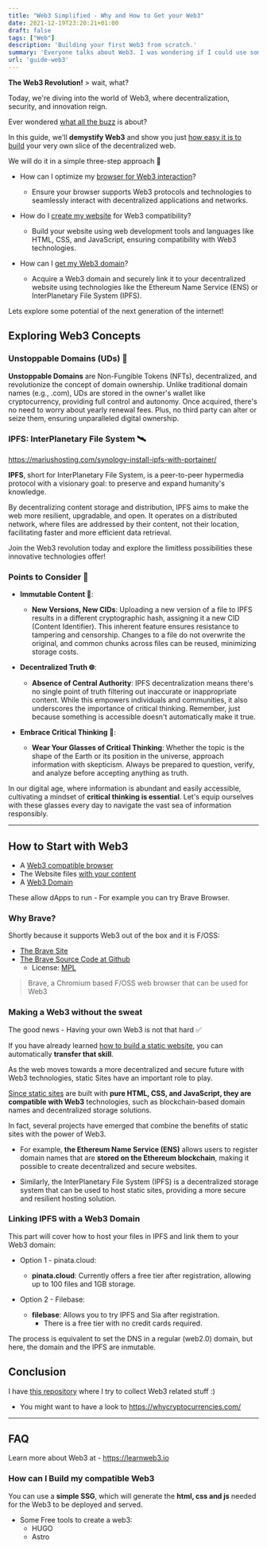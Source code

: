 ```yaml
---
title: "Web3 Simplified - Why and How to Get your Web3"
date: 2021-12-19T23:20:21+01:00
draft: false
tags: ["Web"]
description: 'Building your first Web3 from scratch.'
summary: 'Everyone talks about Web3. I was wondering if I could use some knowledge that I got while creating static sites with HUGO and its actually pretty simple.'    
url: 'guide-web3'
---
```


<!-- ## Why Web3? 
https://mirror.xyz/
-->

**The Web3 Revolution!** > wait, what?

Today, we're diving into the world of Web3, where decentralization, security, and innovation reign.

Ever wondered [what all the buzz](#exploring-web3-concepts-) is about? 

In this guide, we'll **demystify Web3** and show you just [how easy it is to build](#how-to-start-with-web3) your very own slice of the decentralized web.

We will do it in a simple three-step approach 📢

* How can I optimize my [browser for Web3 interaction](#why-brave)?
  - Ensure your browser supports Web3 protocols and technologies to seamlessly interact with decentralized applications and networks.

* How do I [create my website](#making-a-web3-without-the-sweat) for Web3 compatibility?
  - Build your website using web development tools and languages like HTML, CSS, and JavaScript, ensuring compatibility with Web3 technologies.

* How can I [get my Web3 domain](#linking-ipfs-with-a-web3-domain)?
  - Acquire a Web3 domain and securely link it to your decentralized website using technologies like the Ethereum Name Service (ENS) or InterPlanetary File System (IPFS).


Lets explore some potential of the next generation of the internet!


## Exploring Web3 Concepts

### Unstoppable Domains (UDs) 🚀

**Unstoppable Domains** are Non-Fungible Tokens (NFTs), decentralized, and revolutionize the concept of domain ownership. Unlike traditional domain names (e.g., .com), UDs are stored in the owner's wallet like cryptocurrency, providing full control and autonomy. Once acquired, there's no need to worry about yearly renewal fees. Plus, no third party can alter or seize them, ensuring unparalleled digital ownership.

### IPFS: InterPlanetary File System 🛰️

https://mariushosting.com/synology-install-ipfs-with-portainer/

**IPFS**, short for InterPlanetary File System, is a peer-to-peer hypermedia protocol with a visionary goal: to preserve and expand humanity's knowledge.

By decentralizing content storage and distribution, IPFS aims to make the web more resilient, upgradable, and open. It operates on a distributed network, where files are addressed by their content, not their location, facilitating faster and more efficient data retrieval.

Join the Web3 revolution today and explore the limitless possibilities these innovative technologies offer!



### Points to Consider 🧐

- **Immutable Content 📜**:
  - **New Versions, New CIDs**: Uploading a new version of a file to IPFS results in a different cryptographic hash, assigning it a new CID (Content Identifier). This inherent feature ensures resistance to tampering and censorship. Changes to a file do not overwrite the original, and common chunks across files can be reused, minimizing storage costs.

- **Decentralized Truth 🌐**:
  - **Absence of Central Authority**: IPFS decentralization means there's no single point of truth filtering out inaccurate or inappropriate content. While this empowers individuals and communities, it also underscores the importance of critical thinking. Remember, just because something is accessible doesn't automatically make it true.

- **Embrace Critical Thinking 🤔**:
  - **Wear Your Glasses of Critical Thinking**: Whether the topic is the shape of the Earth or its position in the universe, approach information with skepticism. Always be prepared to question, verify, and analyze before accepting anything as truth.

In our digital age, where information is abundant and easily accessible, cultivating a mindset of **critical thinking is essential**. Let's equip ourselves with these glasses every day to navigate the vast sea of information responsibly.

<!-- *In fact, we should be already wearing such glasses everyday.* -->


---

## How to Start with Web3

* A [Web3 compatible browser](#why-brave)
* The Website files [with your content](#making-a-web3-without-the-sweat)
* A [Web3 Domain](#linking-ipfs-with-a-web3-domain)

These allow dApps to run - For example you can try Brave Browser.

### Why Brave?

Shortly because it supports Web3 out of the box and it is F/OSS:

* [The Brave Site](https://brave.com "Brave {rel='nofollow'}")
* [The Brave Source Code at Github](https://github.com/brave/brave-browser "GH {rel='nofollow'}")
    * License: [MPL](https://github.com/brave/brave-browser?tab=MPL-2.0-1-ov-file#readme)

> Brave, a Chromium based F/OSS web browser that can be used for Web3

### Making a Web3 without the sweat

The good news - Having your own Web3 is not that hard ✅

If you have already learned [how to build a static website](/web-guide-Hugo/), you can automatically **transfer that skill**.

As the web moves towards a more decentralized and secure future with Web3 technologies, static Sites have an important role to play.

[Since static sites](##how-can-i-build-my-compatible-web3) are built with **pure HTML, CSS, and JavaScript, they are compatible with Web3** technologies, such as blockchain-based domain names and decentralized storage solutions.

In fact, several projects have emerged that combine the benefits of static sites with the power of Web3. 

- For example, **the Ethereum Name Service (ENS)** allows users to register domain names that are **stored on the Ethereum blockchain**, making it possible to create decentralized and secure websites.

- Similarly, the InterPlanetary File System (IPFS) is a decentralized storage system that can be used to host static sites, providing a more secure and resilient hosting solution.


### Linking IPFS with a Web3 Domain

This part will cover how to host your files in IPFS and link them to your Web3 domain:

* Option 1 - pinata.cloud:
  - **pinata.cloud**: Currently offers a free tier after registration, allowing up to 100 files and 1GB storage.

* Option 2 - Filebase:
  - **filebase**: Allows you to try IPFS and Sia after registration. 
      - There is a free tier with no credit cards required.

The process is equivalent to set the DNS in a regular (web2.0) domain, but here, the domain and the IPFS are inmutable.

<!-- * Option 1 - Unestoppable domains -->

<!-- ## Web3 Example

I Adquired recently one ENS to try on my own.

The ENS ([ERC-721 Token](https://fossengineer.com/crypto-101-concepts-for-data-analytics/)) can be seen in the Polygon Blockchain with:

<https://polygonscan.com/address/0x7dcd1f086b6f630e1e2310d31371a8078028f5a7#tokentxnsErc721> -->


## Conclusion

I have [this repository](https://jalcocert.github.io/web3/) where I try to collect Web3 related stuff :)

* You might want to have a look to https://whycryptocurrencies.com/

---

## FAQ

Learn more about Web3 at - https://learnweb3.io

### How can I Build my compatible Web3

You can use a **simple SSG**, which will generate the **html, css and js** needed for the Web3 to be deployed and served.

* Some Free tools to create a web3:
    * HUGO
    * Astro